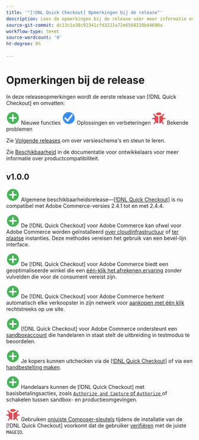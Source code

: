 ```yaml
---
title: '"[!DNL Quick Checkout] Opmerkingen bij de release"'
description: Lees de opmerkingen bij de release voor meer informatie over alle [!DNL Quick Checkout] lozingen.
source-git-commit: dc13c1e38c92341cfd3221a72e6568220b44690a
workflow-type: tm+mt
source-wordcount: '0'
ht-degree: 0%

---
```


# Opmerkingen bij de release

In deze releaseopmerkingen wordt de eerste release van [!DNL Quick Checkout] en omvatten:

![Nieuw](../assets/new.svg) Nieuwe functies
![Probleem opgelost](../assets/fix.svg) Oplossingen en verbeteringen
![Bekend probleem](../assets/bug.svg) Bekende problemen

Zie [Volgende releases](https://devdocs.magento.com/release/) om over versieschema&#39;s en steun te leren.

Zie [Beschikbaarheid](https://devdocs.magento.com/release/availability.html) in de documentatie voor ontwikkelaars voor meer informatie over productcompatibiliteit.

## v1.0.0

![Nieuw](../assets/new.svg)<!-- Issue BOLT-341 --> Algemene beschikbaarheidsrelease—[[!DNL Quick Checkout]](https://marketplace.magento.com/magento-quick-checkout.html) is nu compatibel met Adobe Commerce-versies 2.4.1 tot en met 2.4.4.

![Nieuw](../assets/new.svg)<!-- Issue BOLT-340 --> De [!DNL Quick Checkout] voor Adobe Commerce kan ofwel voor Adobe Commerce worden geïnstalleerd [over cloudinfrastructuur](install.md#adobe-commerce-on-cloud-infrastructure) of [ter plaatse](install.md#on-premises) instanties. Deze methodes vereisen het gebruik van een bevel-lijn interface.

![Nieuw](../assets/new.svg)<!-- Issue BOLT-1 --> De [!DNL Quick Checkout] voor Adobe Commerce biedt een geoptimaliseerde winkel die een [één-klik het afrekenen ervaring](overview.md) zonder vulvelden die voor de consument vereist zijn.

![Nieuw](../assets/new.svg)<!-- Issue BOLT-1 --> De [!DNL Quick Checkout] voor Adobe Commerce herkent automatisch elke verkoopster in zijn netwerk voor [aankopen met één klik](checkout-flow.md) rechtstreeks op uw site.

![Nieuw](../assets/new.svg)<!-- Issue BOLT-218 --> [!DNL Quick Checkout] voor Adobe Commerce ondersteunt een [sandboxaccount](testing.md#testing-in-sandbox) die handelaren in staat stelt de uitbreiding in testmodus te beoordelen.

![Nieuw](../assets/new.svg)<!-- Issue BOLT-780 --> Je kopers kunnen uitchecken via de [[!DNL Quick Checkout]](checkout-page.md) of via een [handbestelling maken](create-order-admin.md).

![Nieuw](../assets/new.svg)<!-- Issue BOLT-666 --> Handelaars kunnen de [!DNL Quick Checkout] met basisbetalingsacties, zoals [`Authorize and Capture` of `Authorize` ](onboarding.md#complete-admin-configuration)of schakelen tussen sandbox- en productieomgevingen.

![Bekend probleem](../assets/bug.svg)<!-- Issue BOLT-342 --> Gebruiken [onjuiste Composer-sleutels](https://support.magento.com/hc/en-us/articles/6909450342541) tijdens de installatie van de [!DNL Quick Checkout] voorkomt dat de gebruiker [verifiëren](https://devdocs.magento.com/guides/v2.4/install-gde/prereq/connect-auth.html) met de juiste `MAGEID`.
